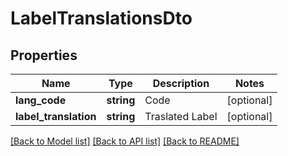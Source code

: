 # LabelTranslationsDto

## Properties
Name | Type | Description | Notes
------------ | ------------- | ------------- | -------------
**lang_code** | **string** | Code | [optional] 
**label_translation** | **string** | Traslated Label | [optional] 

[[Back to Model list]](../README.md#documentation-for-models) [[Back to API list]](../README.md#documentation-for-api-endpoints) [[Back to README]](../README.md)


